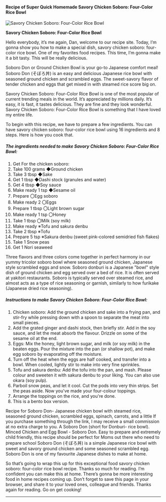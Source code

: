             

#### Recipe of Super Quick Homemade Savory Chicken Soboro: Four-Color Rice Bowl

![Savory Chicken Soboro: Four-Color Rice Bowl](https://img-global.cpcdn.com/recipes/6034751715540992/751x532cq70/savory-chicken-soboro-four-color-rice-bowl-recipe-main-photo.jpg)

**Savory Chicken Soboro: Four-Color Rice Bowl**

Hello everybody, it’s me again, Dan, welcome to our recipe site. Today, I’m gonna show you how to make a special dish, savory chicken soboro: four-color rice bowl. One of my favorites food recipes. This time, I’m gonna make it a bit tasty. This will be really delicious.

Soboro Don or Ground Chicken Bowl is your go-to Japanese comfort meal! Soboro Don (そぼろ丼) is an easy and delicious Japanese rice bowl with seasoned ground chicken and scrambled eggs. The sweet-savory flavor of tender chicken and eggs that get mixed in with steamed rice score big on.

Savory Chicken Soboro: Four-Color Rice Bowl is one of the most popular of current trending meals in the world. It’s appreciated by millions daily. It’s easy, it is fast, it tastes delicious. They are fine and they look wonderful. Savory Chicken Soboro: Four-Color Rice Bowl is something that I have loved my entire life.

To begin with this recipe, we have to prepare a few ingredients. You can have savory chicken soboro: four-color rice bowl using 16 ingredients and 8 steps. Here is how you cook that.

##### The ingredients needed to make Savory Chicken Soboro: Four-Color Rice Bowl:

1.  Get For the chicken soboro:
2.  Take 100 grams ◆Ground chicken
3.  Take 3 tbsp ◆Sake
4.  Get 1 tbsp ◆Dashi stock (granules and water)
5.  Get 4 tbsp ◆Soy sauce
6.  Make ready 1 tsp ◆Sesame oil
7.  Prepare 〇Egg soboro
8.  Make ready 2 〇Eggs
9.  Prepare 1 tbsp 〇Light brown sugar
10.  Make ready 1 tsp 〇Honey
11.  Take 1 tbsp 〇Milk (soy milk)
12.  Make ready ※Tofu and sakura denbu
13.  Take 2 tbsp ※Tofu
14.  Prepare 5 tsp ※Sakura denbu (sweet pink-colored semidried fish flakes)
15.  Take 1 Snow peas
16.  Get 1 Nori seaweed

Three flavors and three colors come together in perfect harmony in our yummy tricolor soboro bowl where seasoned ground chicken, Japanese style scrambled eggs and snow. Soboro donburi is a Japanese "bowl" style dish of ground chicken and egg served over a bed of rice. It is often served at yakitori restaurants. Soboro is typically served over steamed rice, and almost acts as a type of rice seasoning or garnish, similarly to how furikake (Japanese dried rice seasoning).

##### Instructions to make Savory Chicken Soboro: Four-Color Rice Bowl:

1.  Chicken soboro: Add the ground chicken and sake into a frying pan, and stir-fry while pressing down with a spoon to separate the meat into small pieces.
2.  Add the grated ginger and dashi stock, then briefly stir. Add in the soy sauce, and let the meat absorb the flavour. Drizzle on some of the sesame oil at the end.
3.  Eggs: Mix the honey, light brown sugar, and milk (or soy milk) in the beaten eggs. Pour the mixture into the pan (or shallow pot), and make egg soboro by evaporating off the moisture.
4.  Turn off the heat when the eggs are half cooked, and transfer into a bowl. When cooled, lightly stir to make into very fine sprinkles.
5.  Tofu and sakura denbu: Add the tofu into the pan, and mash. Please colour and sweeten it with sakura denbu to your liking. You can also use okara (soy pulp).
6.  Parboil snow peas, and let it cool. Cut the pods into very thin strips. Set the peas aside. Now you've made your four-colour toppings.
7.  Arrange the toppings on the rice, and you're done.
8.  This is a bento box version.

Recipe for Soboro Don- Japanese chicken bowl with steamed rice, seasoned ground chicken, scrambled eggs, spinach, carrots, and a little If you purchase something through the link, I may receive a small commission at no extra charge to you. A Soboro Don (short for Donburi- rice bowl). Minced Chicken and Egg Bowl - Soboro Don. Easy to prepare and extremely child friendly, this recipe should be perfect for Moms out there who need to prepare school Soboro Don (そぼろ丼) is a simple Japanese rice bowl with sweet and savory ground chicken and some seasoned scrambled egg. Soboro Don is one of my favourite Japanese dishes to make at home.

So that’s going to wrap this up for this exceptional food savory chicken soboro: four-color rice bowl recipe. Thanks so much for reading. I’m confident you can make this at home. There’s gonna be more interesting food in home recipes coming up. Don’t forget to save this page in your browser, and share it to your loved ones, colleague and friends. Thanks again for reading. Go on get cooking!

* * *